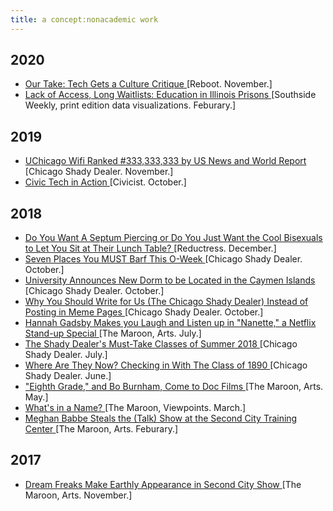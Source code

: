 ```yaml
---
title: a concept:nonacademic work
---
```

## 2020
- <a href = "https://reboothq.substack.com/p/adriandaub" target = "_blank"> Our Take: Tech Gets a Culture Critique </a> [Reboot. November.] 
- <a href = "https://illinoisnewsroom.org/2020/02/11/lack-of-access-long-waitlists-education-in-illinois-prisons/" target = "_blank"> Lack of Access, Long Waitlists: Education in Illinois Prisons </a> [Southside Weekly, print edition data visualizations. Feburary.] 

## 2019 
- <a href = "https://chicagoshadydealer.com/index.php/2019/11/23/uchicago-wifi-ranked-333333333-by-us-news-and-world-report/" target = "_blank"> UChicago Wifi Ranked #333,333,333 by US News and World Report </a> [Chicago Shady Dealer. November.]
- <a href = "https://civichall.org/civicist/civic-tech-action-using-ai-help-build-radical-health-solution/" target = "_blank"> Civic Tech in Action </a> [Civicist. October.]

## 2018 
- <a href = "https://reductress.com/post/do-you-want-a-septum-piercing-or-do-you-just-want-the-cool-bisexuals-to-let-you-sit-at-their-lunch-table/" target = "_blank"> Do You Want A Septum Piercing or Do You Just Want the Cool Bisexuals to Let You Sit at Their Lunch Table? </a> [Reductress. December.]
- <a href = "https://chicagoshadydealer.com/index.php/2013/03/16/seven-places-you-must-barf-this-o-week/" target = "_blank"> Seven Places You MUST Barf This O-Week </a> [Chicago Shady Dealer. October.]
- <a href = "https://chicagoshadydealer.com/index.php/2013/03/16/university-announces-new-dorm-to-be-located-in-the-cayman-islands/" target = "_blank"> University Announces New Dorm to be Located in the Caymen Islands </a> [Chicago Shady Dealer. October.]
- <a href = "https://chicagoshadydealer.com/index.php/2013/03/16/three-reasons-you-should-write-for-us-the-chicago-shady-dealer-instead-of-posting-in-the-meme-pages/" target = "_blank"> Why You Should Write for Us (The Chicago Shady Dealer) Instead of Posting in Meme Pages </a> [Chicago Shady Dealer. October.]
- <a href = "https://www.chicagomaroon.com/article/2018/7/15/hannah-gadsby-makes-laugh-listen-nanette-netflix-s/" target = "_blank"> Hannah Gadsby Makes you Laugh and Listen up in "Nanette," a Netflix Stand-up Special </a> [The Maroon, Arts. July.]
- <a href = "https://chicagoshadydealer.com/index.php/2013/03/16/the-shady-dealers-must-take-classes-of-summer-2018/" target = "_blank"> The Shady Dealer's Must-Take Classes of Summer 2018 </a> [Chicago Shady Dealer. July.]
- <a href = "https://chicagoshadydealer.com/index.php/2013/03/16/where-are-they-now-checking-in-with-the-class-of-1890/" target = "_blank"> Where Are They Now? Checking in With The Class of 1890 </a> [Chicago Shady Dealer. June.]
- <a href = "https://www.chicagomaroon.com/article/2018/5/18/eighth-grade-bo-burnham-come-doc-films/" target = "_blank"> "Eighth Grade," and Bo Burnham, Come to Doc Films </a> [The Maroon, Arts. May.]
- <a href = "https://www.chicagomaroon.com/article/2018/3/13/name/" target = "_blank"> What's in a Name? </a>[The Maroon, Viewpoints. March.]
- <a href = "https://www.chicagomaroon.com/article/2018/2/5/second-city/" target = "_blank"> Meghan Babbe Steals the (Talk) Show at the Second City Training Center </a> [The Maroon, Arts. Feburary.]

## 2017 
- <a href = "https://www.chicagomaroon.com/article/2017/11/7/second-city/" target = "_blank"> Dream Freaks Make Earthly Appearance in Second City Show </a> [The Maroon, Arts. November.]
